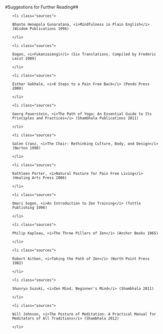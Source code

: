 #Suggestions for Further Reading##

<ul class="sources">

    <li class="sources">

    Bhante Henepola Gunaratana, <i>Mindfulness in Plain English</i> (Wisdom Publications 1994)

    </li>

    <li class="sources">

    Dogen, <i>Fukanzazengi</i> (Six Translations, Compiled by Frederic Lecut 2009)

    </li>

    <li class="sources">

    Esther Gokhale, <i>8 Steps to a Pain Free Back</i> (Pendo Press 2008)

    </li>

    <li class="sources">
    
    Georg Feuerstein, <i>The Path of Yoga: An Essential Guide to Its Principles and Practices</i> (Shambhala Publications 2011)

    </li>

    <li class="sources">

    Galen Cranz, <i>The Chair: Rethinking Culture, Body, and Design</i> (Norton 1998)

    </li>

    <li class="sources">

    Kathleen Porter, <i>Natural Posture for Pain Free Living</i> (Healing Arts Press 2006)

    </li>

    <li class="sources">

    Omori Sogen, <i>An Introduction to Zen Training</i> (Tuttle Publishing 1996)

    </li>

    <li class="sources">

    Philip Kapleau, <i>The Three Pillars of Zen</i> (Anchor Books 1965)

    </li>

    <li class="sources">

    Robert Aitken, <i>Taking the Path of Zen</i> (North Point Press 1982)

    </li>

    <li class="sources">

    Shunryu Suzuki, <i>Zen Mind, Beginner's Mind</i> (Shambhala 2011)

    </li>

    <li class="sources">

    Will Johnson, <i>The Posture of Meditation: A Practical Manual for Meditators of All Traditions</i> (Shambhala 2012)

    </li>

</ul>
